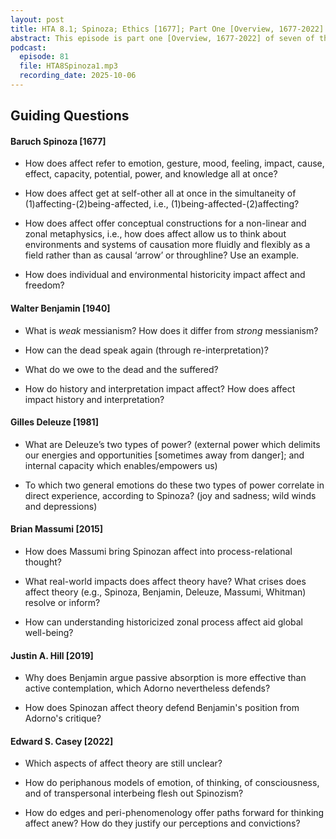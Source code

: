```yaml
---
layout: post
title: HTA 8.1; Spinoza; Ethics [1677]; Part One [Overview, 1677-2022]
abstract: This episode is part one [Overview, 1677-2022] of seven of the lecture series [HTA 8] on affect theory grounded in Baruch Spinoza's Ethics [1677], excerpt from Part III, and developed through the writings, seminars, and interviews of Walter Benjamin [1940], Gilles Deleuze [1981], Brian Massumi [2015], Justin Hill [2019], and Ed Casey [2022].
podcast:
  episode: 81
  file: HTA8Spinoza1.mp3
  recording_date: 2025-10-06
---
```


## Guiding Questions

#### Baruch Spinoza [1677]

* How does affect refer to emotion, gesture, mood, feeling, impact, cause, effect, capacity, potential, power, and knowledge all at once?

* How does affect get at self-other all at once in the simultaneity of (1)affecting-(2)being-affected, i.e., (1)being-affected-(2)affecting?

* How does affect offer conceptual constructions for a non-linear and zonal metaphysics, i.e., how does affect allow us to think about environments and systems of causation more fluidly and flexibly as a field rather than as causal ‘arrow’ or throughline? Use an example.

* How does individual and environmental historicity impact affect and freedom?


#### Walter Benjamin [1940]

* What is *weak* messianism? How does it differ from *strong* messianism?

* How can the dead speak again (through re-interpretation)?

* What do we owe to the dead and the suffered?

* How do history and interpretation impact affect? How does affect impact history and interpretation?


#### Gilles Deleuze [1981]

* What are Deleuze’s two types of power? (external power which delimits our energies and opportunities [sometimes away from danger]; and internal capacity which enables/empowers us)

* To which two general emotions do these two types of power correlate in direct experience, according to Spinoza? (joy and sadness; wild winds and depressions)


#### Brian Massumi [2015]

* How does Massumi bring Spinozan affect into process-relational thought?

* What real-world impacts does affect theory have? What crises does affect theory (e.g., Spinoza, Benjamin, Deleuze, Massumi, Whitman) resolve or inform?

* How can understanding historicized zonal process affect aid global well-being?


#### Justin A. Hill [2019]

* Why does Benjamin argue passive absorption is more effective than active contemplation, which Adorno nevertheless defends?

* How does Spinozan affect theory defend Benjamin's position from Adorno's critique?


#### Edward S. Casey [2022]

* Which aspects of affect theory are still unclear?

* How do periphanous models of emotion, of thinking, of consciousness, and of transpersonal interbeing flesh out Spinozism?

* How do edges and peri-phenomenology offer paths forward for thinking affect anew? How do they justify our perceptions and convictions?
